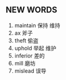 ## NEW WORDS

1. maintain 保持 维持
2. ax 斧子
3. theft 偷盗
4. uphold 举起 维护
5. inferior 差的
6. mill 磨坊
7. mislead 误导
